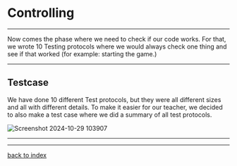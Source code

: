 # Controlling 
<hr> 
<p> Now comes the phase where we need to check if our code works. For that, we wrote 10 Testing protocols where we would always check one thing and see if that worked (for example: starting the game.)</p>

<hr>

## Testcase 
<p> We have done 10 different Test protocols, but they were all different sizes and all with different details. To make it easier for our teacher, we decided to also make a test case where we did a summary of all test protocols.</p>

![Screenshot 2024-10-29 103907](https://github.com/user-attachments/assets/cd2e5933-400e-40d9-b078-8548ae709c5f)

<hr> 





<hr>

[back to index](README.md)

 







